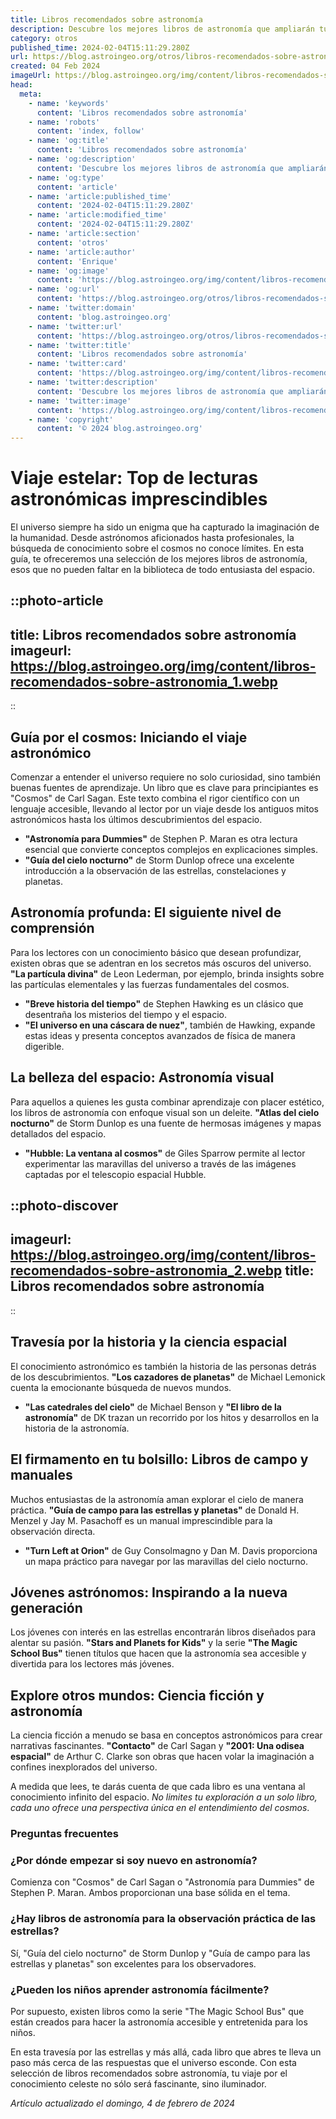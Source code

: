 ```yaml
---
title: Libros recomendados sobre astronomía
description: Descubre los mejores libros de astronomía que ampliarán tu mente y te llevarán a un viaje estelar a través del universo. ¡Explora el cosmos ahora!
category: otros
published_time: 2024-02-04T15:11:29.280Z
url: https://blog.astroingeo.org/otros/libros-recomendados-sobre-astronomia
created: 04 Feb 2024
imageUrl: https://blog.astroingeo.org/img/content/libros-recomendados-sobre-astronomia_1.webp
head:
  meta:
    - name: 'keywords'
      content: 'Libros recomendados sobre astronomía'
    - name: 'robots'
      content: 'index, follow'
    - name: 'og:title'
      content: 'Libros recomendados sobre astronomía'
    - name: 'og:description'
      content: 'Descubre los mejores libros de astronomía que ampliarán tu mente y te llevarán a un viaje estelar a través del universo. ¡Explora el cosmos ahora!'
    - name: 'og:type'
      content: 'article'
    - name: 'article:published_time'
      content: '2024-02-04T15:11:29.280Z'
    - name: 'article:modified_time'
      content: '2024-02-04T15:11:29.280Z'
    - name: 'article:section'
      content: 'otros'
    - name: 'article:author'
      content: 'Enrique'
    - name: 'og:image'
      content: 'https://blog.astroingeo.org/img/content/libros-recomendados-sobre-astronomia_1.webp'
    - name: 'og:url'
      content: 'https://blog.astroingeo.org/otros/libros-recomendados-sobre-astronomia'
    - name: 'twitter:domain'
      content: 'blog.astroingeo.org'
    - name: 'twitter:url'
      content: 'https://blog.astroingeo.org/otros/libros-recomendados-sobre-astronomia'
    - name: 'twitter:title'
      content: 'Libros recomendados sobre astronomía'
    - name: 'twitter:card'
      content: 'https://blog.astroingeo.org/img/content/libros-recomendados-sobre-astronomia_1.webp'
    - name: 'twitter:description'
      content: 'Descubre los mejores libros de astronomía que ampliarán tu mente y te llevarán a un viaje estelar a través del universo. ¡Explora el cosmos ahora!'
    - name: 'twitter:image'
      content: 'https://blog.astroingeo.org/img/content/libros-recomendados-sobre-astronomia_1.webp'
    - name: 'copyright'
      content: '© 2024 blog.astroingeo.org'
---
```

# Viaje estelar: Top de lecturas astronómicas imprescindibles

El universo siempre ha sido un enigma que ha capturado la imaginación de la humanidad. Desde astrónomos aficionados hasta profesionales, la búsqueda de conocimiento sobre el cosmos no conoce límites. En esta guía, te ofreceremos una selección de los mejores libros de astronomía, esos que no pueden faltar en la biblioteca de todo entusiasta del espacio.


::photo-article
---
title: Libros recomendados sobre astronomía
imageurl: https://blog.astroingeo.org/img/content/libros-recomendados-sobre-astronomia_1.webp
---
::


## Guía por el cosmos: Iniciando el viaje astronómico
Comenzar a entender el universo requiere no solo curiosidad, sino también buenas fuentes de aprendizaje. Un libro que es clave para principiantes es "Cosmos" de Carl Sagan. Este texto combina el rigor científico con un lenguaje accesible, llevando al lector por un viaje desde los antiguos mitos astronómicos hasta los últimos descubrimientos del espacio.

- **"Astronomía para Dummies"** de Stephen P. Maran es otra lectura esencial que convierte conceptos complejos en explicaciones simples.
- **"Guía del cielo nocturno"** de Storm Dunlop ofrece una excelente introducción a la observación de las estrellas, constelaciones y planetas.

## Astronomía profunda: El siguiente nivel de comprensión
Para los lectores con un conocimiento básico que desean profundizar, existen obras que se adentran en los secretos más oscuros del universo. **"La partícula divina"** de Leon Lederman, por ejemplo, brinda insights sobre las partículas elementales y las fuerzas fundamentales del cosmos.

- **"Breve historia del tiempo"** de Stephen Hawking es un clásico que desentraña los misterios del tiempo y el espacio.
- **"El universo en una cáscara de nuez"**, también de Hawking, expande estas ideas y presenta conceptos avanzados de física de manera digerible.

## La belleza del espacio: Astronomía visual
Para aquellos a quienes les gusta combinar aprendizaje con placer estético, los libros de astronomía con enfoque visual son un deleite. **"Atlas del cielo nocturno"** de Storm Dunlop es una fuente de hermosas imágenes y mapas detallados del espacio.

- **"Hubble: La ventana al cosmos"** de Giles Sparrow permite al lector experimentar las maravillas del universo a través de las imágenes captadas por el telescopio espacial Hubble.


::photo-discover
---
imageurl: https://blog.astroingeo.org/img/content/libros-recomendados-sobre-astronomia_2.webp
title: Libros recomendados sobre astronomía
---
::


## Travesía por la historia y la ciencia espacial
El conocimiento astronómico es también la historia de las personas detrás de los descubrimientos. **"Los cazadores de planetas"** de Michael Lemonick cuenta la emocionante búsqueda de nuevos mundos.

- **"Las catedrales del cielo"** de Michael Benson y **"El libro de la astronomía"** de DK trazan un recorrido por los hitos y desarrollos en la historia de la astronomía.

## El firmamento en tu bolsillo: Libros de campo y manuales
Muchos entusiastas de la astronomía aman explorar el cielo de manera práctica. **"Guía de campo para las estrellas y planetas"** de Donald H. Menzel y Jay M. Pasachoff es un manual imprescindible para la observación directa.

- **"Turn Left at Orion"** de Guy Consolmagno y Dan M. Davis proporciona un mapa práctico para navegar por las maravillas del cielo nocturno.

## Jóvenes astrónomos: Inspirando a la nueva generación
Los jóvenes con interés en las estrellas encontrarán libros diseñados para alentar su pasión. **"Stars and Planets for Kids"** y la serie **"The Magic School Bus"** tienen títulos que hacen que la astronomía sea accesible y divertida para los lectores más jóvenes.

## Explore otros mundos: Ciencia ficción y astronomía
La ciencia ficción a menudo se basa en conceptos astronómicos para crear narrativas fascinantes. **"Contacto"** de Carl Sagan y **"2001: Una odisea espacial"** de Arthur C. Clarke son obras que hacen volar la imaginación a confines inexplorados del universo.

A medida que lees, te darás cuenta de que cada libro es una ventana al conocimiento infinito del espacio. *No limites tu exploración a un solo libro, cada uno ofrece una perspectiva única en el entendimiento del cosmos*.

### Preguntas frecuentes
### ¿Por dónde empezar si soy nuevo en astronomía? 
Comienza con "Cosmos" de Carl Sagan o "Astronomía para Dummies" de Stephen P. Maran. Ambos proporcionan una base sólida en el tema. 

### ¿Hay libros de astronomía para la observación práctica de las estrellas? 
Sí, "Guía del cielo nocturno" de Storm Dunlop y "Guía de campo para las estrellas y planetas" son excelentes para los observadores. 

### ¿Pueden los niños aprender astronomía fácilmente? 
Por supuesto, existen libros como la serie "The Magic School Bus" que están creados para hacer la astronomía accesible y entretenida para los niños. 

En esta travesía por las estrellas y más allá, cada libro que abres te lleva un paso más cerca de las respuestas que el universo esconde. Con esta selección de libros recomendados sobre astronomía, tu viaje por el conocimiento celeste no sólo será fascinante, sino iluminador.

_Artículo actualizado el domingo, 4 de febrero de 2024_